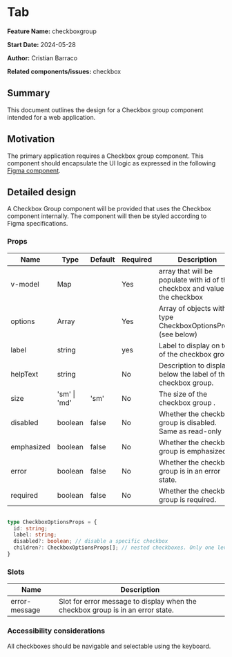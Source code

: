 # Tab

**Feature Name:** checkboxgroup

**Start Date:** 2024-05-28

**Author:** Cristian Barraco

**Related components/issues:** checkbox


## Summary

This document outlines the design for a Checkbox group component intended for a web application.

## Motivation

The primary application requires a Checkbox group component. This component should encapsulate the UI logic as expressed in the following [Figma component](https://www.figma.com/design/tqDILjLuuGCXICMbLrzxB4/Design-System?node-id=1557-110775&t=GEAhTkTHes5QTXmG-0).


## Detailed design

A Checkbox Group component will be provided that uses the Checkbox component internally. The component will then be styled according to Figma specifications.

### Props

| Name           | Type         | Default | Required | Description                                                   |
|----------------|--------------|---------|----------|---------------------------------------------------------------|
| v-model        | Map          |         | Yes      | array that will be populate with id of the checkbox and value of the checkbox|
| options        | Array        |         | Yes      | Array of objects with type CheckboxOptionsProps (see below)|
| label          | string       |         | yes      | Label to display on top of the checkbox group                          |
| helpText       | string       |         | No       | Description to display below the label of the checkbox group.                          |
| size           | 'sm' \| 'md' | 'sm'    | No       | The size of the checkbox group .                                     |
| disabled       | boolean      | false   | No       | Whether the checkbox group is disabled. Same as read-only           |
| emphasized     | boolean      | false   | No       | Whether the checkbox group is emphasized.                           |
| error          | boolean      | false   | No       | Whether the checkbox group is in an error state.                    |
| required       | boolean      | false   | No       | Whether the checkbox group is required.                           |


```typescript

type CheckboxOptionsProps = {
  id: string;
  label: string;
  disabled?: boolean; // disable a specific checkbox
  children?: CheckboxOptionsProps[]; // nested checkboxes. Only one level of nesting is handled
}

```

### Slots

| Name           | Description                                                               |
|----------------|---------------------------------------------------------------------------|
| error-message  | Slot for error message to display when the checkbox group is in an error state. |


### Accessibility considerations
All checkboxes should be navigable and selectable using the keyboard.